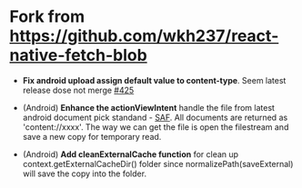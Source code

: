 # Fork from https://github.com/wkh237/react-native-fetch-blob
- **Fix android upload assign default value to content-type**. Seem latest release dose not merge [#425](https://github.com/wkh237/react-native-fetch-blob/issues/425)

- (Android) **Enhance the actionViewIntent** handle the file from latest android document pick standand - [SAF](https://developer.android.com/guide/topics/providers/document-provider.html). All documents are returned as 'content://xxxx'. The way we can get the file is open the filestream and save a new copy for temporary read.

- (Android) **Add cleanExternalCache function** for clean up context.getExternalCacheDir() folder since normalizePath(saveExternal) will save the copy into the folder.

